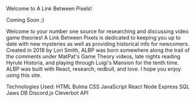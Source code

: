 Welcome to A Link Between Pixels!

Coming Soon ;)

Welcome to your number one source for researching and discussing video game theories! A Link Between Pixels is dedicated to keeping you up to date with new mysteries as well as providing historical info for newcomers. Created in 2018 by Lori Smith, ALBP was born somewhere along the trail of the comments under MatPat's Game Theory videos, late nights reading Hyrule Historia, and playing through Luigi's Mansion for the tenth time. ALBP was built with React, research, redbull, and love. I hope you enjoy using this site.

Technologies Used:
HTML
Bulma CSS
JavaScript
React
Node
Express
SQL
Jaws DB
Discord.js
Cleverbot API